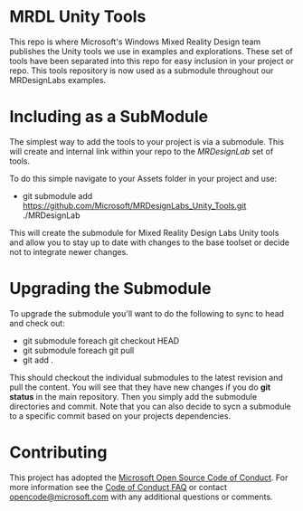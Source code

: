 # MRDL Unity Tools
This repo is where Microsoft's Windows Mixed Reality Design team publishes the Unity tools we use in examples and explorations. These set of tools have been separated into this repo for easy inclusion in your project or repo.  This tools repository is now used as a submodule throughout our MRDesignLabs examples.

# Including as a SubModule
The simplest way to add the tools to your project is via a submodule.  This will create and internal link within your repo to the *MRDesignLab* set of tools.

To do this simple navigate to your Assets folder in your project and use:
 * git submodule add https://github.com/Microsoft/MRDesignLabs_Unity_Tools.git ./MRDesignLab
 
This will create the submodule for Mixed Reality Design Labs Unity tools and allow you to stay up to date with changes to the base toolset or decide not to integrate newer changes.

# Upgrading the Submodule
To upgrade the submodule you'll want to do the following to sync to head and check out:
 * git submodule foreach git checkout HEAD
 * git submodule foreach git pull
 * git add .
 
This should checkout the individual submodules to the latest revision and pull the content.  You will see that they have new changes if you do **git status** in the main repository.  Then you simply add the submodule directories and commit.  Note that you can also decide to sycn a submodule to a specific commit based on your projects dependencies.

# Contributing

This project has adopted the [Microsoft Open Source Code of Conduct](https://opensource.microsoft.com/codeofconduct/). For more information see the [Code of Conduct FAQ](https://opensource.microsoft.com/codeofconduct/faq/) or contact [opencode@microsoft.com](mailto:opencode@microsoft.com) with any additional questions or comments.
